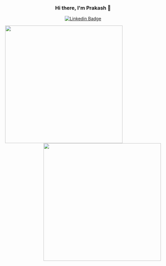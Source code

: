 <div align="center">
  
### Hi there, I'm Prakash 👋
  [![Linkedin Badge](https://img.shields.io/badge/-LinkedIn-blue?style=flat-square&logo=Linkedin&logoColor=white&link=https://www.linkedin.com/in/prakash-choudhary-0a9769aa/)](https://www.linkedin.com/in/prakash-choudhary-0a9769aa)

  
<a href="https://github.com/prakashseervi">
 <img align="left" width=380 src="https://github-readme-stats.vercel.app/api?username=prakashseervi&count_private=true&theme=dark" /> <img align="right" width=380 src="https://github-readme-streak-stats.herokuapp.com/?user=prakashseervi&theme=dracula" />

</a>
  
  
 
</div>

<!--
**prakashseervi/prakashseervi** is a ✨ _special_ ✨ repository because its `README.md` (this file) appears on your GitHub profile.

Here are some ideas to get you started:

- 🔭 I’m currently working on ...
- 🌱 I’m currently learning ...
- 👯 I’m looking to collaborate on ...
- 🤔 I’m looking for help with ...
- 💬 Ask me about ...
- 📫 How to reach me: ...
- 😄 Pronouns: ...
- ⚡ Fun fact: ...
-->
